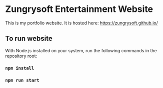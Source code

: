 # Zungrysoft Entertainment Website

This is my portfolio website. It is hosted here: https://zungrysoft.github.io/

## To run website

With Node.js installed on your system, run the following commands in the repository root:

### `npm install`
### `npm run start`
